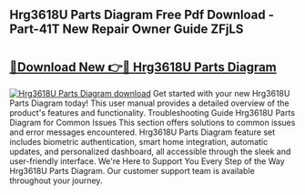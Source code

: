 ## Hrg3618U Parts Diagram Free Pdf Download - Part-41T New Repair Owner Guide ZFjLS

# <h2><a href="http://dfrcvlb.blite.top/?on=Hrg3618U+Parts+Diagram">🔗Download New 👉🔴 Hrg3618U Parts Diagram</a></h2>

[![Hrg3618U Parts Diagram download](https://i.imgur.com/lujVjoI.png)](http://dfrcvlb.blite.top/?on=Hrg3618U+Parts+Diagram)
Get started with your new Hrg3618U Parts Diagram today! This user manual provides a detailed overview of the product's features and functionality. Troubleshooting Guide Hrg3618U Parts Diagram for Common Issues This section offers solutions to common issues and error messages encountered. Hrg3618U Parts Diagram feature set includes biometric authentication, smart home integration, automatic updates, and personalized dashboard, all accessible through the sleek and user-friendly interface. We're Here to Support You Every Step of the Way Hrg3618U Parts Diagram. Our customer support team is available throughout your journey.
